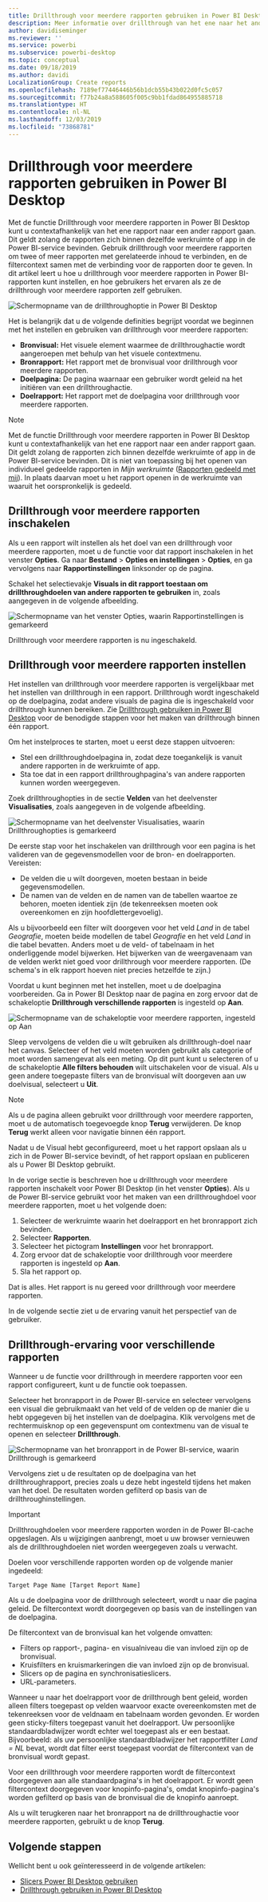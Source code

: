 ```yaml
---
title: Drillthrough voor meerdere rapporten gebruiken in Power BI Desktop
description: Meer informatie over drillthrough van het ene naar het andere rapport in Power BI Desktop
author: davidiseminger
ms.reviewer: ''
ms.service: powerbi
ms.subservice: powerbi-desktop
ms.topic: conceptual
ms.date: 09/18/2019
ms.author: davidi
LocalizationGroup: Create reports
ms.openlocfilehash: 7189ef77446446b56b1dcb55b43b022d0fc5c057
ms.sourcegitcommit: f77b24a8a588605f005c9bb1fdad864955885718
ms.translationtype: HT
ms.contentlocale: nl-NL
ms.lasthandoff: 12/03/2019
ms.locfileid: "73868781"
---
```

# <a name="use-cross-report-drillthrough-in-power-bi-desktop"></a>Drillthrough voor meerdere rapporten gebruiken in Power BI Desktop

Met de functie Drillthrough voor meerdere rapporten in Power BI Desktop kunt u contextafhankelijk van het ene rapport naar een ander rapport gaan. Dit geldt zolang de rapporten zich binnen dezelfde werkruimte of app in de Power BI-service bevinden. Gebruik drillthrough voor meerdere rapporten om twee of meer rapporten met gerelateerde inhoud te verbinden, en de filtercontext samen met de verbinding voor de rapporten door te geven. In dit artikel leert u hoe u drillthrough voor meerdere rapporten in Power BI-rapporten kunt instellen, en hoe gebruikers het ervaren als ze de drillthrough voor meerdere rapporten zelf gebruiken.

![Schermopname van de drillthroughoptie in Power BI Desktop](media/desktop-cross-report-drill-through/cross-report-drill-through-01.png)

Het is belangrijk dat u de volgende definities begrijpt voordat we beginnen met het instellen en gebruiken van drillthrough voor meerdere rapporten:

* **Bronvisual:** Het visuele element waarmee de drillthroughactie wordt aangeroepen met behulp van het visuele contextmenu.
* **Bronrapport:** Het rapport met de bronvisual voor drillthrough voor meerdere rapporten.
* **Doelpagina:** De pagina waarnaar een gebruiker wordt geleid na het initiëren van een drillthroughactie.
* **Doelrapport:** Het rapport met de doelpagina voor drillthrough voor meerdere rapporten.


> [!NOTE]
> Met de functie Drillthrough voor meerdere rapporten in Power BI Desktop kunt u contextafhankelijk van het ene rapport naar een ander rapport gaan. Dit geldt zolang de rapporten zich binnen dezelfde werkruimte of app in de Power BI-service bevinden. Dit is niet van toepassing bij het openen van individueel gedeelde rapporten in *Mijn werkruimte* ([Rapporten gedeeld met mij](service-share-dashboards.md#share-a-dashboard-or-report)). In plaats daarvan moet u het rapport openen in de werkruimte van waaruit het oorspronkelijk is gedeeld.


## <a name="enable-cross-report-drillthrough"></a>Drillthrough voor meerdere rapporten inschakelen

Als u een rapport wilt instellen als het doel van een drillthrough voor meerdere rapporten, moet u de functie voor dat rapport inschakelen in het venster **Opties**. Ga naar **Bestand** > **Opties en instellingen** > **Opties**, en ga vervolgens naar **Rapportinstellingen** linksonder op de pagina.

Schakel het selectievakje **Visuals in dit rapport toestaan om drillthroughdoelen van andere rapporten te gebruiken** in, zoals aangegeven in de volgende afbeelding.

![Schermopname van het venster Opties, waarin Rapportinstellingen is gemarkeerd](media/desktop-cross-report-drill-through/cross-report-drill-through-02.png)

Drillthrough voor meerdere rapporten is nu ingeschakeld.

## <a name="set-up-cross-report-drillthrough"></a>Drillthrough voor meerdere rapporten instellen

Het instellen van drillthrough voor meerdere rapporten is vergelijkbaar met het instellen van drillthrough in een rapport. Drillthrough wordt ingeschakeld op de doelpagina, zodat andere visuals de pagina die is ingeschakeld voor drillthrough kunnen bereiken. Zie [Drillthrough gebruiken in Power BI Desktop](desktop-drillthrough.md) voor de benodigde stappen voor het maken van drillthrough binnen één rapport.

Om het instelproces te starten, moet u eerst deze stappen uitvoeren:

* Stel een drillthroughdoelpagina in, zodat deze toegankelijk is vanuit andere rapporten in de werkruimte of app.
* Sta toe dat in een rapport drillthroughpagina's van andere rapporten kunnen worden weergegeven.

Zoek drillthroughopties in de sectie **Velden** van het deelvenster **Visualisaties**, zoals aangegeven in de volgende afbeelding.

![Schermopname van het deelvenster Visualisaties, waarin Drillthroughopties is gemarkeerd](media/desktop-cross-report-drill-through/cross-report-drill-through-03.png)

De eerste stap voor het inschakelen van drillthrough voor een pagina is het valideren van de gegevensmodellen voor de bron- en doelrapporten. Vereisten: 

* De velden die u wilt doorgeven, moeten bestaan in beide gegevensmodellen.
* De namen van de velden en de namen van de tabellen waartoe ze behoren, moeten identiek zijn (de tekenreeksen moeten ook overeenkomen en zijn hoofdlettergevoelig).

Als u bijvoorbeeld een filter wilt doorgeven voor het veld *Land* in de tabel *Geografie*, moeten beide modellen de tabel *Geografie* en het veld *Land* in die tabel bevatten. Anders moet u de veld- of tabelnaam in het onderliggende model bijwerken. Het bijwerken van de weergavenaam van de velden werkt niet goed voor drillthrough voor meerdere rapporten. (De schema's in elk rapport hoeven niet precies hetzelfde te zijn.)

Voordat u kunt beginnen met het instellen, moet u de doelpagina voorbereiden. Ga in Power BI Desktop naar de pagina en zorg ervoor dat de schakeloptie **Drillthrough verschillende rapporten** is ingesteld op **Aan**. 

![Schermopname van de schakeloptie voor meerdere rapporten, ingesteld op Aan](media/desktop-cross-report-drill-through/cross-report-drill-through-03.png)

Sleep vervolgens de velden die u wilt gebruiken als drillthrough-doel naar het canvas. Selecteer of het veld moeten worden gebruikt als categorie of moet worden samengevat als een meting. Op dit punt kunt u selecteren of u de schakeloptie **Alle filters behouden** wilt uitschakelen voor de visual. Als u geen andere toegepaste filters van de bronvisual wilt doorgeven aan uw doelvisual, selecteert u **Uit**.

> [!NOTE]
> Als u de pagina alleen gebruikt voor drillthrough voor meerdere rapporten, moet u de automatisch toegevoegde knop **Terug** verwijderen. De knop **Terug** werkt alleen voor navigatie binnen één rapport. 

Nadat u de Visual hebt geconfigureerd, moet u het rapport opslaan als u zich in de Power BI-service bevindt, of het rapport opslaan en publiceren als u Power BI Desktop gebruikt.

In de vorige sectie is beschreven hoe u drillthrough voor meerdere rapporten inschakelt voor Power BI Desktop (in het venster **Opties**). Als u de Power BI-service gebruikt voor het maken van een drillthroughdoel voor meerdere rapporten, moet u het volgende doen: 

1. Selecteer de werkruimte waarin het doelrapport en het bronrapport zich bevinden.
2. Selecteer **Rapporten**.
3. Selecteer het pictogram **Instellingen** voor het bronrapport.
4. Zorg ervoor dat de schakeloptie voor drillthrough voor meerdere rapporten is ingesteld op **Aan**.
5. Sla het rapport op.

Dat is alles. Het rapport is nu gereed voor drillthrough voor meerdere rapporten. 

In de volgende sectie ziet u de ervaring vanuit het perspectief van de gebruiker.

## <a name="cross-report-drillthrough-experience"></a>Drillthrough-ervaring voor verschillende rapporten

Wanneer u de functie voor drillthrough in meerdere rapporten voor een rapport configureert, kunt u de functie ook toepassen.

Selecteer het bronrapport in de Power BI-service en selecteer vervolgens een visual die gebruikmaakt van het veld of de velden op de manier die u hebt opgegeven bij het instellen van de doelpagina. Klik vervolgens met de rechtermuisknop op een gegevenspunt om contextmenu van de visual te openen en selecteer **Drillthrough**.

![Schermopname van het bronrapport in de Power BI-service, waarin Drillthrough is gemarkeerd](media/desktop-cross-report-drill-through/cross-report-drill-through-01.png)

Vervolgens ziet u de resultaten op de doelpagina van het drillthroughrapport, precies zoals u deze hebt ingesteld tijdens het maken van het doel. De resultaten worden gefilterd op basis van de drillthroughinstellingen.

> [!IMPORTANT]
> Drillthroughdoelen voor meerdere rapporten worden in de Power BI-cache opgeslagen. Als u wijzigingen aanbrengt, moet u uw browser vernieuwen als de drillthroughdoelen niet worden weergegeven zoals u verwacht. 

Doelen voor verschillende rapporten worden op de volgende manier ingedeeld: 

`Target Page Name [Target Report Name]`

Als u de doelpagina voor de drillthrough selecteert, wordt u naar die pagina geleid. De filtercontext wordt doorgegeven op basis van de instellingen van de doelpagina. 

De filtercontext van de bronvisual kan het volgende omvatten: 

* Filters op rapport-, pagina- en visualniveau die van invloed zijn op de bronvisual. 
* Kruisfilters en kruismarkeringen die van invloed zijn op de bronvisual. 
* Slicers op de pagina en synchronisatieslicers.
* URL-parameters.

Wanneer u naar het doelrapport voor de drillthrough bent geleid, worden alleen filters toegepast op velden waarvoor exacte overeenkomsten met de tekenreeksen voor de veldnaam en tabelnaam worden gevonden. Er worden geen sticky-filters toegepast vanuit het doelrapport. Uw persoonlijke standaardbladwijzer wordt echter wel toegepast als er een bestaat. Bijvoorbeeld: als uw persoonlijke standaardbladwijzer het rapportfilter *Land = NL* bevat, wordt dat filter eerst toegepast voordat de filtercontext van de bronvisual wordt gepast. 

Voor een drillthrough voor meerdere rapporten wordt de filtercontext doorgegeven aan alle standaardpagina's in het doelrapport. Er wordt geen filtercontext doorgegeven voor knopinfo-pagina's, omdat knopinfo-pagina's worden gefilterd op basis van de bronvisual die de knopinfo aanroept.

Als u wilt terugkeren naar het bronrapport na de drillthroughactie voor meerdere rapporten, gebruikt u de knop **Terug**. 

## <a name="next-steps"></a>Volgende stappen

Wellicht bent u ook geïnteresseerd in de volgende artikelen:

* [Slicers Power BI Desktop gebruiken](visuals/power-bi-visualization-slicers.md)
* [Drillthrough gebruiken in Power BI Desktop](desktop-drillthrough.md)

